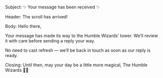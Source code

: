 Subject: ✨ Your message has been received ✨

Header: The scroll has arrived!

Body:
Hello there,

Your message has made its way to the Humble Wizards’ tower. We’ll review it with care before sending a reply your way.

No need to cast refresh — we’ll be back in touch as soon as our reply is ready.

Closing:
Until then, may your day be a little more magical,
The Humble Wizards 🧙‍♂️
